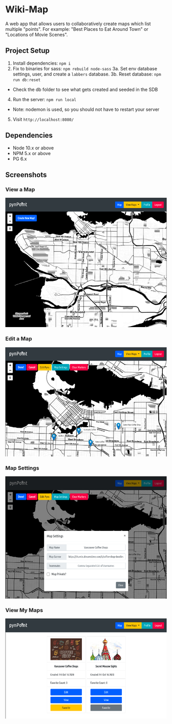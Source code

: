 # Wiki-Map
A web app that allows users to collaboratively create maps which list multiple "points". For example: "Best Places to Eat Around Town" or "Locations of Movie Scenes".

## Project Setup
1. Install dependencies: `npm i`
2. Fix to binaries for sass: `npm rebuild node-sass`
3a. Set env database settings, user, and create a `labbers` database.
3b. Reset database: `npm run db:reset`
  - Check the db folder to see what gets created and seeded in the SDB
4. Run the server: `npm run local`
  - Note: nodemon is used, so you should not have to restart your server
5. Visit `http://localhost:8080/`

## Dependencies

- Node 10.x or above
- NPM 5.x or above
- PG 6.x

## Screenshots
### View a Map
![View Map](https://github.com/cplpearce/Wiki-Map/blob/master/screenshots/NewMapView.png)
### Edit a Map
![Edit Map](https://github.com/cplpearce/Wiki-Map/blob/master/screenshots/EditMap.png)
### Map Settings
![Map Settings](https://github.com/cplpearce/Wiki-Map/blob/master/screenshots/MapSettings.png)
### View My Maps
![View My Maps](https://github.com/cplpearce/Wiki-Map/blob/master/screenshots/ViewMyMaps.png)
